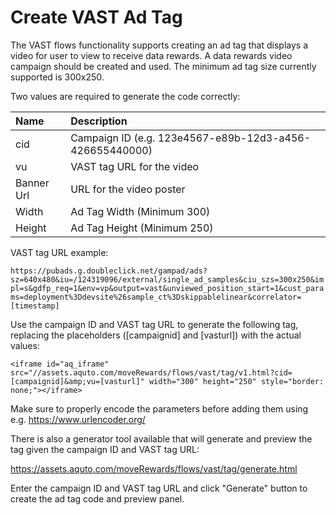 Create VAST Ad Tag
==================

The VAST flows functionality supports creating an ad tag that displays a video for user to view to receive data rewards. A data rewards video campaign should be created and used. The minimum ad tag size currently supported is 300x250.

Two values are required to generate the code correctly:

|Name|Description|
|:----|:--------|
|cid| Campaign ID (e.g. 123e4567-e89b-12d3-a456-426655440000)|
|vu| VAST tag URL for the video|
|Banner Url| URL for the video poster|
|Width| Ad Tag Width (Minimum 300)|
|Height| Ad Tag Height (Minimum 250)|

VAST tag URL example:

`https://pubads.g.doubleclick.net/gampad/ads?sz=640x480&iu=/124319096/external/single_ad_samples&ciu_szs=300x250&impl=s&gdfp_req=1&env=vp&output=vast&unviewed_position_start=1&cust_params=deployment%3Ddevsite%26sample_ct%3Dskippablelinear&correlator=[timestamp]`

Use the campaign ID and VAST tag URL to generate the following tag, replacing the placeholders ([campaignid] and [vasturl]) with the actual values:

`<iframe id="aq_iframe" src="//assets.aquto.com/moveRewards/flows/vast/tag/v1.html?cid=[campaignid]&amp;vu=[vasturl]" width="300" height="250" style="border: none;"></iframe>`

Make sure to properly encode the parameters before adding them using e.g. https://www.urlencoder.org/

There is also a generator tool available that will generate and preview the tag given the campaign ID and VAST tag URL:

https://assets.aquto.com/moveRewards/flows/vast/tag/generate.html

Enter the campaign ID and VAST tag URL and click "Generate" button to create the ad tag code and preview panel.
